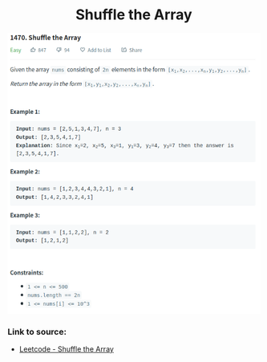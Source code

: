 <h1 align="center">Shuffle the Array</h1>

![alt text](https://github.com/matthew01lokiet/Algorithmic-exercises/blob/main/z_description_images/Arrays/shuffle_the_array.png?raw=true)

### Link to source: 
- <a href="https://leetcode.com/problems/shuffle-the-array/">Leetcode - Shuffle the Array</a>

